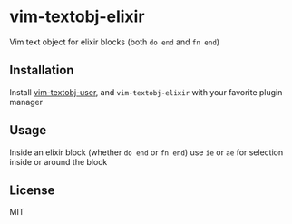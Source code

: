 # vim-textobj-elixir

Vim text object for elixir blocks (both `do end` and `fn end`)

## Installation

Install [vim-textobj-user](https://github.com/kana/vim-textobj-user), and `vim-textobj-elixir` with your favorite plugin manager

## Usage

Inside an elixir block (whether `do end` or `fn end`) use `ie` or `ae` for selection inside or around the block

## License

MIT
